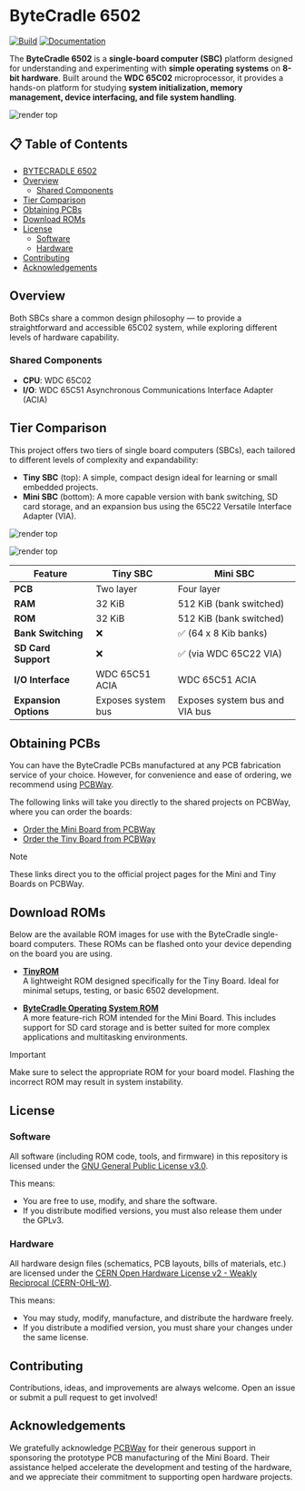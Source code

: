 # ByteCradle 6502

[![Build](https://github.com/ifilot/bytecradle-6502/actions/workflows/build.yml/badge.svg)](https://github.com/ifilot/bytecradle-6502/actions/workflows/build.yml)
[![Documentation](https://github.com/ifilot/bytecradle-6502/actions/workflows/docs.yml/badge.svg)](https://github.com/ifilot/bytecradle-6502/actions/workflows/docs.yml)

The **ByteCradle 6502** is a **single-board computer (SBC)** platform designed
for understanding and experimenting with **simple operating systems** on **8-bit
hardware**. Built around the **WDC 65C02** microprocessor, it provides a
hands-on platform for studying **system initialization, memory management,
device interfacing, and file system handling**.

![render top](img/bytecradle-miniboard-render.png)

## 📋 Table of Contents

- [BYTECRADLE 6502](#bytecradle-6502)
- [Overview](#overview)
  - [Shared Components](#shared-components)
- [Tier Comparison](#tier-comparison)
- [Obtaining PCBs](#obtaining-pcbs)
- [Download ROMs](#download-roms)
- [License](#license)
  - [Software](#software)
  - [Hardware](#hardware)
- [Contributing](#contributing)
- [Acknowledgements](#acknowledgements)

## Overview

Both SBCs share a common design philosophy — to provide a straightforward and
accessible 65C02 system, while exploring different levels of hardware
capability.

### Shared Components

- **CPU**: WDC 65C02
- **I/O**: WDC 65C51 Asynchronous Communications Interface Adapter (ACIA)

## Tier Comparison

This project offers two tiers of single board computers (SBCs), each tailored to
different levels of complexity and expandability:

- **Tiny SBC** (top): A simple, compact design ideal for learning or small
  embedded projects.
- **Mini SBC** (bottom): A more capable version with bank switching, SD card
  storage, and an expansion bus using the 65C22 Versatile Interface Adapter
  (VIA).

![render top](img/bytecradle-tinyboard-render-top.png)

![render top](img/bytecradle-miniboard-render-top.png)

| Feature              | Tiny SBC                          | Mini SBC                             |
|----------------------|-----------------------------------|--------------------------------------|
| **PCB**              | Two layer                         | Four layer                           |
| **RAM**              | 32 KiB                            | 512 KiB (bank switched)              |
| **ROM**              | 32 KiB                            | 512 KiB (bank switched)              |
| **Bank Switching**   | ❌                               | ✅ (64 x 8 Kib banks)                |
| **SD Card Support**  | ❌                               | ✅ (via WDC 65C22 VIA)               |
| **I/O Interface**    | WDC 65C51 ACIA                    | WDC 65C51 ACIA                       |
| **Expansion Options**| Exposes system bus                | Exposes system bus and VIA bus       |

## Obtaining PCBs

You can have the ByteCradle PCBs manufactured at any PCB fabrication service of
your choice. However, for convenience and ease of ordering, we recommend using
[PCBWay](https://www.pcbway.com).

The following links will take you directly to the shared projects on PCBWay, where you can order the boards:

- [Order the Mini Board from PCBWay](https://www.pcbway.com/project/shareproject/ByteCradle_6502_Mini_Board_becc5f96.html)
- [Order the Tiny Board from PCBWay](https://www.pcbway.com/project/shareproject/ByteCradle_6502_Tiny_Board_7606b02a.html)

> [!NOTE]  
> These links direct you to the official project pages for the Mini and Tiny
> Boards on PCBWay.

## Download ROMs

Below are the available ROM images for use with the ByteCradle single-board
computers. These ROMs can be flashed onto your device depending on the board you
are using.

- **[TinyROM](https://github.com/ifilot/bytecradle-6502/releases/download/tinyrom-latest/tinyrom.bin)**  
  A lightweight ROM designed specifically for the Tiny Board. Ideal for minimal
  setups, testing, or basic 6502 development.

- **[ByteCradle Operating System ROM](https://github.com/ifilot/bytecradle-6502/releases/download/bcos-latest/bcos.bin)**  
  A more feature-rich ROM intended for the Mini Board. This includes support for
  SD card storage and is better suited for more complex applications and
  multitasking environments.

> [!IMPORTANT]  
> Make sure to select the appropriate ROM for your board model. Flashing the
> incorrect ROM may result in system instability.

## License

### Software

All software (including ROM code, tools, and firmware) in this repository is
licensed under the [GNU General Public License v3.0](LICENSE-GPL).

This means:
- You are free to use, modify, and share the software.
- If you distribute modified versions, you must also release them under the GPLv3.

### Hardware

All hardware design files (schematics, PCB layouts, bills of materials, etc.)
are licensed under the [CERN Open Hardware License v2 - Weakly Reciprocal
(CERN-OHL-W)](LICENSE-HARDWARE).

This means:
- You may study, modify, manufacture, and distribute the hardware freely.
- If you distribute a modified version, you must share your changes under the
  same license.

## Contributing

Contributions, ideas, and improvements are always welcome. Open an issue or
submit a pull request to get involved!

## Acknowledgements

We gratefully acknowledge [PCBWay](https://www.pcbway.com/) for their generous
support in sponsoring the prototype PCB manufacturing of the Mini Board. Their
assistance helped accelerate the development and testing of the hardware, and we
appreciate their commitment to supporting open hardware projects.
